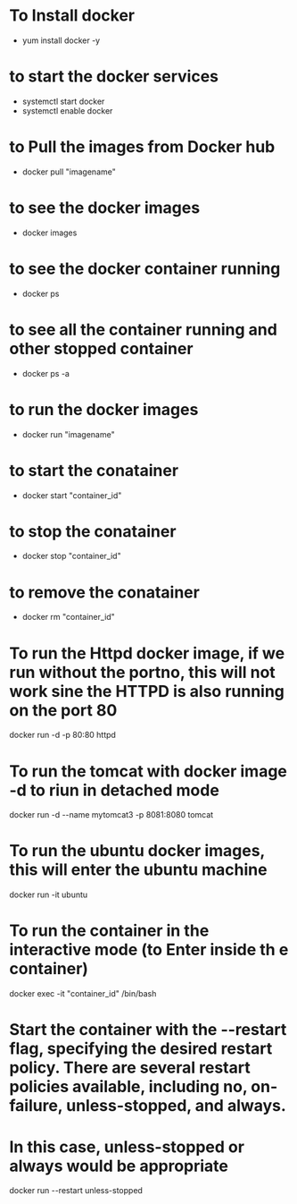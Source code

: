 # To Install docker
- yum install docker -y

# to start the docker services
- systemctl start docker
- systemctl enable docker

# to Pull the images from Docker hub 
- docker pull "imagename"

# to see the docker images
- docker images

# to see the docker container running 
- docker ps

# to see all the container running and other stopped container 
- docker ps -a 

# to run the docker images
- docker run "imagename"

# to start the conatainer
- docker start  "container_id"


# to stop the conatainer
- docker stop "container_id"

# to remove the conatainer
- docker rm "container_id"

# To run the Httpd docker image, if we run without the portno, this will  not work  sine the HTTPD is also running on the port 80

docker run -d -p 80:80 httpd

# To run the tomcat with  docker image -d to riun in detached mode
docker run -d --name mytomcat3 -p 8081:8080 tomcat

# To run the ubuntu docker images, this will enter the ubuntu machine
docker run -it ubuntu

# To run the container in the interactive mode (to Enter inside th e container)
docker exec -it "container_id" /bin/bash

# Start the container with the --restart flag, specifying the desired restart policy. There are several restart policies available, including no, on-failure, unless-stopped, and always. 
# In this  case, unless-stopped or always would be appropriate

docker run --restart unless-stopped <your-container-options>



